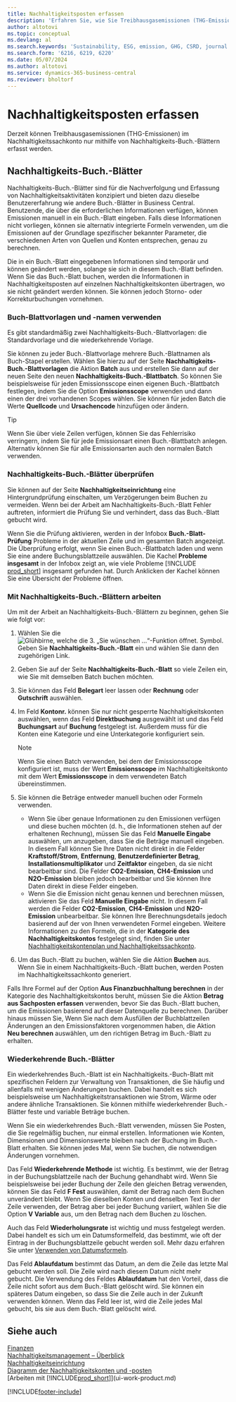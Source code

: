 ```yaml
---
title: Nachhaltigkeitsposten erfassen
description: 'Erfahren Sie, wie Sie Treibhausgasemissionen (THG-Emissionen) erfassen.'
author: altotovi
ms.topic: conceptual
ms.devlang: al
ms.search.keywords: 'Sustainability, ESG, emission, GHG, CSRD, journal'
ms.search.form: '6216, 6219, 6220'
ms.date: 05/07/2024
ms.author: altotovi
ms.service: dynamics-365-business-central
ms.reviewer: bholtorf
---
```


# <a name="record-sustainability-entries"></a>Nachhaltigkeitsposten erfassen

Derzeit können Treibhausgasemissionen (THG-Emissionen) im Nachhaltigkeitssachkonto nur mithilfe von Nachhaltigkeits-Buch.-Blättern erfasst werden.

## <a name="sustainability-journals"></a>Nachhaltigkeits-Buch.-Blätter

Nachhaltigkeits-Buch.-Blätter sind für die Nachverfolgung und Erfassung von Nachhaltigkeitsaktivitäten konzipiert und bieten dazu dieselbe Benutzererfahrung wie andere Buch.-Blätter in Business Central. Benutzende, die über die erforderlichen Informationen verfügen, können Emissionen manuell in ein Buch.-Blatt eingeben. Falls diese Informationen nicht vorliegen, können sie alternativ integrierte Formeln verwenden, um die Emissionen auf der Grundlage spezifischer bekannter Parameter, die verschiedenen Arten von Quellen und Konten entsprechen, genau zu berechnen.

Die in ein Buch.-Blatt eingegebenen Informationen sind temporär und können geändert werden, solange sie sich in diesem Buch.-Blatt befinden. Wenn Sie das Buch.-Blatt buchen, werden die Informationen in Nachhaltigkeitsposten auf einzelnen Nachhaltigkeitskonten übertragen, wo sie nicht geändert werden können. Sie können jedoch Storno- oder Korrekturbuchungen vornehmen.

### <a name="use-journal-templates-and-batches"></a>Buch-Blattvorlagen und -namen verwenden

Es gibt standardmäßig zwei Nachhaltigkeits-Buch.-Blattvorlagen: die Standardvorlage und die wiederkehrende Vorlage.

Sie können zu jeder Buch.-Blattvorlage mehrere Buch.-Blattnamen als Buch-Stapel erstellen. Wählen Sie hierzu auf der Seite **Nachhaltigkeits-Buch.-Blattvorlagen** die Aktion **Batch** aus und erstellen Sie dann auf der neuen Seite den neuen **Nachhaltigkeits-Buch.-Blattbatch**. So können Sie beispielsweise für jeden Emissionsscope einen eigenen Buch.-Blattbatch festlegen, indem Sie die Option **Emissionsscope** verwenden und dann einen der drei vorhandenen Scopes wählen. Sie können für jeden Batch die Werte **Quellcode** und **Ursachencode** hinzufügen oder ändern.

> [!TIP]
> Wenn Sie über viele Zeilen verfügen, können Sie das Fehlerrisiko verringern, indem Sie für jede Emissionsart einen Buch.-Blattbatch anlegen. Alternativ können Sie für alle Emissionsarten auch den normalen Batch verwenden.

### <a name="validate-sustainability-journals"></a>Nachhaltigkeits-Buch.-Blätter überprüfen

Sie können auf der Seite **Nachhaltigkeitseinrichtung** eine Hintergrundprüfung einschalten, um Verzögerungen beim Buchen zu vermeiden. Wenn bei der Arbeit am Nachhaltigkeits-Buch.-Blatt Fehler auftreten, informiert die Prüfung Sie und verhindert, dass das Buch.-Blatt gebucht wird.

Wenn Sie die Prüfung aktivieren, werden in der Infobox **Buch.-Blatt-Prüfung** Probleme in der aktuellen Zeile und im gesamten Batch angezeigt. Die Überprüfung erfolgt, wenn Sie einen Buch.-Blattbatch laden und wenn Sie eine andere Buchungsblattzeile auswählen. Die Kachel **Probleme insgesamt** in der Infobox zeigt an, wie viele Probleme [!INCLUDE [prod_short](includes/prod_short.md)] insgesamt gefunden hat. Durch Anklicken der Kachel können Sie eine Übersicht der Probleme öffnen.

### <a name="work-with-sustainability-journals"></a>Mit Nachhaltigkeits-Buch.-Blättern arbeiten

Um mit der Arbeit an Nachhaltigkeits-Buch.-Blättern zu beginnen, gehen Sie wie folgt vor:

1. Wählen Sie die ![Glühbirne, welche die 3. „Sie wünschen ...“-Funktion öffnet.](media/ui-search/search_small.png "Wie möchten Sie weiter verfahren?") Symbol. Geben Sie **Nachhaltigkeits-Buch.-Blatt** ein und wählen Sie dann den zugehörigen Link.
2. Geben Sie auf der Seite **Nachhaltigkeits-Buch.-Blatt** so viele Zeilen ein, wie Sie mit demselben Batch buchen möchten.
3. Sie können das Feld **Belegart** leer lassen oder **Rechnung** oder **Gutschrift** auswählen.
4. Im Feld **Kontonr.** können Sie nur nicht gesperrte Nachhaltigkeitskonten auswählen, wenn das Feld **Direktbuchung** ausgewählt ist und das Feld **Buchungsart** auf **Buchung** festgelegt ist. Außerdem muss für die Konten eine Kategorie und eine Unterkategorie konfiguriert sein.

    > [!NOTE]
    > Wenn Sie einen Batch verwenden, bei dem der Emissionsscope konfiguriert ist, muss der Wert **Emissionsscope** im Nachhaltigkeitskonto mit dem Wert **Emissionsscope** in dem verwendeten Batch übereinstimmen.

5. Sie können die Beträge entweder manuell buchen oder Formeln verwenden.

    - Wenn Sie über genaue Informationen zu den Emissionen verfügen und diese buchen möchten (d. h., die Informationen stehen auf der erhaltenen Rechnung), müssen Sie das Feld **Manuelle Eingabe** auswählen, um anzugeben, dass Sie die Beträge manuell eingeben. In diesem Fall können Sie Ihre Daten nicht direkt in die Felder **Kraftstoff/Strom**, **Entfernung**, **Benutzerdefinierter Betrag**, **Installationsmultiplikator** und **Zeitfaktor** eingeben, da sie nicht bearbeitbar sind. Die Felder **CO2-Emission**, **CH4-Emission** und **N2O-Emission** bleiben jedoch bearbeitbar und Sie können Ihre Daten direkt in diese Felder eingeben.
    - Wenn Sie die Emission nicht genau kennen und berechnen müssen, aktivieren Sie das Feld **Manuelle Eingabe** nicht. In diesem Fall werden die Felder **CO2-Emission**, **CH4-Emission** und **N2O-Emission** unbearbeitbar. Sie können Ihre Berechnungsdetails jedoch basierend auf der von Ihnen verwendeten Formel eingeben. Weitere Informationen zu den Formeln, die in der **Kategorie des Nachhaltigkeitskontos** festgelegt sind, finden Sie unter [Nachhaltigkeitskontenplan und Nachhaltigkeitssachkonto](finance-sustainability-accounts-ledger.md#account-categories).

6. Um das Buch.-Blatt zu buchen, wählen Sie die Aktion **Buchen** aus. Wenn Sie in einem Nachhaltigkeits-Buch.-Blatt buchen, werden Posten im Nachhaltigkeitssachkonto generiert.

Falls Ihre Formel auf der Option **Aus Finanzbuchhaltung berechnen** in der Kategorie des Nachhaltigkeitskontos beruht, müssen Sie die Aktion **Betrag aus Sachposten erfassen** verwenden, bevor Sie das Buch.-Blatt buchen, um die Emissionen basierend auf dieser Datenquelle zu berechnen. Darüber hinaus müssen Sie, Wenn Sie nach dem Ausfüllen der Buchblattzeilen Änderungen an den Emissionsfaktoren vorgenommen haben, die Aktion **Neu berechnen** auswählen, um den richtigen Betrag im Buch.-Blatt zu erhalten.

### <a name="recurring-journals"></a>Wiederkehrende Buch.-Blätter

Ein wiederkehrendes Buch.-Blatt ist ein Nachhaltigkeits.-Buch-Blatt mit spezifischen Feldern zur Verwaltung von Transaktionen, die Sie häufig und allenfalls mit wenigen Änderungen buchen. Dabei handelt es sich beispielsweise um Nachhaltigkeitstransaktionen wie Strom, Wärme oder andere ähnliche Transaktionen. Sie können mithilfe wiederkehrender Buch.-Blätter feste und variable Beträge buchen.

Wenn Sie ein wiederkehrendes Buch.-Blatt verwenden, müssen Sie Posten, die Sie regelmäßig buchen, nur einmal erstellen. Informationen wie Konten, Dimensionen und Dimensionswerte bleiben nach der Buchung im Buch.-Blatt erhalten. Sie können jedes Mal, wenn Sie buchen, die notwendigen Änderungen vornehmen.

Das Feld **Wiederkehrende Methode** ist wichtig. Es bestimmt, wie der Betrag in der Buchungsblattzeile nach der Buchung gehandhabt wird. Wenn Sie beispielsweise bei jeder Buchung der Zeile den gleichen Betrag verwenden, können Sie das Feld **F Fest** auswählen, damit der Betrag nach dem Buchen unverändert bleibt. Wenn Sie dieselben Konten und denselben Text in der Zeile verwenden, der Betrag aber bei jeder Buchung variiert, wählen Sie die Option **V Variable** aus, um den Betrag nach dem Buchen zu löschen.

Auch das Feld **Wiederholungsrate** ist wichtig und muss festgelegt werden. Dabei handelt es sich um ein Datumsformelfeld, das bestimmt, wie oft der Eintrag in der Buchungsblattzeile gebucht werden soll. Mehr dazu erfahren Sie unter [Verwenden von Datumsformeln](ui-enter-date-ranges.md#use-date-formulas).

Das Feld **Ablaufdatum** bestimmt das Datum, an dem die Zeile das letzte Mal gebucht werden soll. Die Zeile wird nach diesem Datum nicht mehr gebucht. Die Verwendung des Feldes **Ablaufdatum** hat den Vorteil, dass die Zeile nicht sofort aus dem Buch.-Blatt gelöscht wird. Sie können ein späteres Datum eingeben, so dass Sie die Zeile auch in der Zukunft verwenden können. Wenn das Feld leer ist, wird die Zeile jedes Mal gebucht, bis sie aus dem Buch.-Blatt gelöscht wird.

## <a name="see-also"></a>Siehe auch

[Finanzen](finance.md)  
[Nachhaltigkeitsmanagement – Überblick](finance-manage-sustainability.md)  
[Nachhaltigkeitseinrichtung](finance-sustainability-setup.md)  
[Diagramm der Nachhaltigkeitskonten und -posten](finance-sustainability-accounts-ledger.md)  
[Arbeiten mit [!INCLUDE[prod_short](includes/prod_short.md)]](ui-work-product.md)  

[!INCLUDE[footer-include](includes/footer-banner.md)]
